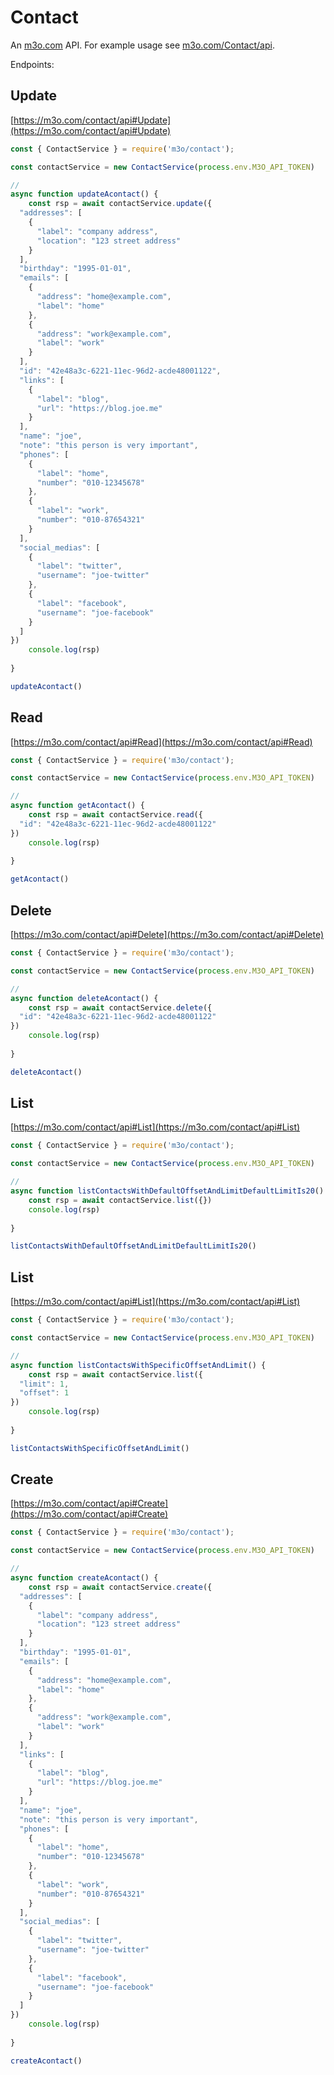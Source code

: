 # Contact

An [m3o.com](https://m3o.com) API. For example usage see [m3o.com/Contact/api](https://m3o.com/Contact/api).

Endpoints:

## Update




[https://m3o.com/contact/api#Update](https://m3o.com/contact/api#Update)

```js
const { ContactService } = require('m3o/contact');

const contactService = new ContactService(process.env.M3O_API_TOKEN)

// 
async function updateAcontact() {
	const rsp = await contactService.update({
  "addresses": [
    {
      "label": "company address",
      "location": "123 street address"
    }
  ],
  "birthday": "1995-01-01",
  "emails": [
    {
      "address": "home@example.com",
      "label": "home"
    },
    {
      "address": "work@example.com",
      "label": "work"
    }
  ],
  "id": "42e48a3c-6221-11ec-96d2-acde48001122",
  "links": [
    {
      "label": "blog",
      "url": "https://blog.joe.me"
    }
  ],
  "name": "joe",
  "note": "this person is very important",
  "phones": [
    {
      "label": "home",
      "number": "010-12345678"
    },
    {
      "label": "work",
      "number": "010-87654321"
    }
  ],
  "social_medias": [
    {
      "label": "twitter",
      "username": "joe-twitter"
    },
    {
      "label": "facebook",
      "username": "joe-facebook"
    }
  ]
})
	console.log(rsp)
	
}

updateAcontact()
```
## Read




[https://m3o.com/contact/api#Read](https://m3o.com/contact/api#Read)

```js
const { ContactService } = require('m3o/contact');

const contactService = new ContactService(process.env.M3O_API_TOKEN)

// 
async function getAcontact() {
	const rsp = await contactService.read({
  "id": "42e48a3c-6221-11ec-96d2-acde48001122"
})
	console.log(rsp)
	
}

getAcontact()
```
## Delete




[https://m3o.com/contact/api#Delete](https://m3o.com/contact/api#Delete)

```js
const { ContactService } = require('m3o/contact');

const contactService = new ContactService(process.env.M3O_API_TOKEN)

// 
async function deleteAcontact() {
	const rsp = await contactService.delete({
  "id": "42e48a3c-6221-11ec-96d2-acde48001122"
})
	console.log(rsp)
	
}

deleteAcontact()
```
## List




[https://m3o.com/contact/api#List](https://m3o.com/contact/api#List)

```js
const { ContactService } = require('m3o/contact');

const contactService = new ContactService(process.env.M3O_API_TOKEN)

// 
async function listContactsWithDefaultOffsetAndLimitDefaultLimitIs20() {
	const rsp = await contactService.list({})
	console.log(rsp)
	
}

listContactsWithDefaultOffsetAndLimitDefaultLimitIs20()
```
## List




[https://m3o.com/contact/api#List](https://m3o.com/contact/api#List)

```js
const { ContactService } = require('m3o/contact');

const contactService = new ContactService(process.env.M3O_API_TOKEN)

// 
async function listContactsWithSpecificOffsetAndLimit() {
	const rsp = await contactService.list({
  "limit": 1,
  "offset": 1
})
	console.log(rsp)
	
}

listContactsWithSpecificOffsetAndLimit()
```
## Create




[https://m3o.com/contact/api#Create](https://m3o.com/contact/api#Create)

```js
const { ContactService } = require('m3o/contact');

const contactService = new ContactService(process.env.M3O_API_TOKEN)

// 
async function createAcontact() {
	const rsp = await contactService.create({
  "addresses": [
    {
      "label": "company address",
      "location": "123 street address"
    }
  ],
  "birthday": "1995-01-01",
  "emails": [
    {
      "address": "home@example.com",
      "label": "home"
    },
    {
      "address": "work@example.com",
      "label": "work"
    }
  ],
  "links": [
    {
      "label": "blog",
      "url": "https://blog.joe.me"
    }
  ],
  "name": "joe",
  "note": "this person is very important",
  "phones": [
    {
      "label": "home",
      "number": "010-12345678"
    },
    {
      "label": "work",
      "number": "010-87654321"
    }
  ],
  "social_medias": [
    {
      "label": "twitter",
      "username": "joe-twitter"
    },
    {
      "label": "facebook",
      "username": "joe-facebook"
    }
  ]
})
	console.log(rsp)
	
}

createAcontact()
```
